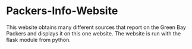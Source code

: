 # Packers-Info-Website
This website obtains many different sources that report on the Green Bay Packers and displays it on this one website. The website is run with the flask module from python.

